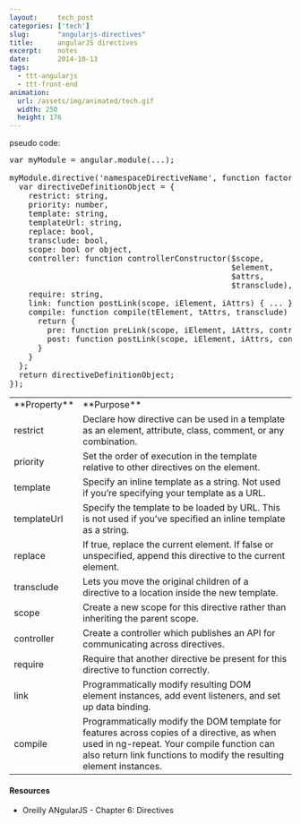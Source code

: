 ```yaml
---
layout:     tech_post
categories: ['tech']
slug:       "angularjs-directives"
title:      angularJS directives
excerpt:    notes
date:       2014-10-13
tags:
  - ttt-angularjs
  - ttt-front-end
animation:
  url: /assets/img/animated/tech.gif
  width: 250
  height: 176  
---
```


pseudo code:

<pre>var myModule = angular.module(...);

myModule.directive('namespaceDirectiveName', function factory(injectables) {
  var directiveDefinitionObject = {
    restrict: string,
    priority: number,
    template: string,
    templateUrl: string,
    replace: bool,
    transclude: bool,
    scope: bool or object,
    controller: function controllerConstructor($scope,
                                               $element,
                                               $attrs,
                                               $transclude),
    require: string,
    link: function postLink(scope, iElement, iAttrs) { ... },
    compile: function compile(tElement, tAttrs, transclude) {
      return {
        pre: function preLink(scope, iElement, iAttrs, controller) { ... },
        post: function postLink(scope, iElement, iAttrs, controller) { ... }
      }
    }
  };
  return directiveDefinitionObject;
});
</pre>

<table>
<tbody>
<tr>
<td>**Property**</td>
<td>**Purpose**</td>
</tr>
<tr>
<td>restrict</td>
<td>Declare how directive can be used in a template as an element, attribute, class, comment, or any combination.</td>
</tr>
<tr>
<td>priority</td>
<td>Set the order of execution in the template relative to other directives on the element.</td>
</tr>
<tr>
<td>template</td>
<td>Specify an inline template as a string. Not used if you’re specifying your template as a URL.</td>
</tr>
<tr>
<td>templateUrl</td>
<td>Specify the template to be loaded by URL. This is not used if you’ve specified an inline template as a string.</td>
</tr>
<tr>
<td>replace</td>
<td>If true, replace the current element. If false or unspecified, append this directive to the current element.</td>
</tr>
<tr>
<td>transclude</td>
<td>Lets you move the original children of a directive to a location inside the new template.</td>
</tr>
<tr>
<td>scope</td>
<td>Create a new scope for this directive rather than inheriting the parent scope.</td>
</tr>
<tr>
<td>controller</td>
<td>Create a controller which publishes an API for communicating across directives.</td>
</tr>
<tr>
<td>require</td>
<td>Require that another directive be present for this directive to function correctly.</td>
</tr>
<tr>
<td>link</td>
<td>Programmatically modify resulting DOM element instances, add event listeners, and set up data binding.</td>
</tr>
<tr>
<td>compile</td>
<td>Programmatically modify the DOM template for features across copies of a directive, as when used in ng-repeat. Your compile function can also return link functions to modify the resulting element instances.</td>
</tr>
</tbody>
</table>


#### Resources

- Oreilly ANgularJS - Chapter 6: Directives


